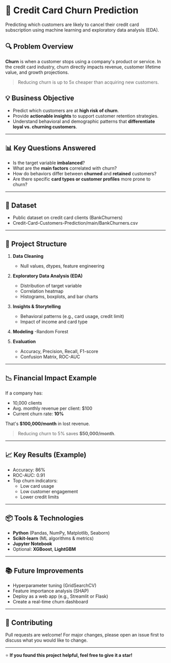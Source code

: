 # 🧠 Credit Card Churn Prediction

Predicting which customers are likely to cancel their credit card subscription using machine learning and exploratory data analysis (EDA).

## 🔍 Problem Overview

**Churn** is when a customer stops using a company's product or service. In the credit card industry, churn directly impacts revenue, customer lifetime value, and growth projections.

> Reducing churn is up to 5x cheaper than acquiring new customers.

## 💡 Business Objective

- Predict which customers are at **high risk of churn**.
- Provide **actionable insights** to support customer retention strategies.
- Understand behavioral and demographic patterns that **differentiate loyal vs. churning customers**.

---

## 📊 Key Questions Answered

- Is the target variable **imbalanced**?
- What are the **main factors** correlated with churn?
- How do behaviors differ between **churned** and **retained** customers?
- Are there specific **card types or customer profiles** more prone to churn?

---

## 📁 Dataset

- Public dataset on credit card clients (BankChurners)
- Credit-Card-Customers-Prediction/main/BankChurners.csv

---

## 🧪 Project Structure

1. **Data Cleaning**
   - Null values, dtypes, feature engineering

2. **Exploratory Data Analysis (EDA)**
   - Distribution of target variable
   - Correlation heatmap
   - Histograms, boxplots, and bar charts

3. **Insights & Storytelling**
   - Behavioral patterns (e.g., card usage, credit limit)
   - Impact of income and card type

4. **Modeling**
  -Random Forest

5. **Evaluation**
   - Accuracy, Precision, Recall, F1-score
   - Confusion Matrix, ROC-AUC

---

## 📉 Financial Impact Example

If a company has:

- 10,000 clients
- Avg. monthly revenue per client: $100
- Current churn rate: **10%**

That's **$100,000/month** in lost revenue.

> Reducing churn to 5% saves **$50,000/month**.

---

## 📈 Key Results (Example)

- Accuracy: 86%
- ROC-AUC: 0.91
- Top churn indicators:
  - Low card usage
  - Low customer engagement
  - Lower credit limits

---

## 📦 Tools & Technologies

- **Python** (Pandas, NumPy, Matplotlib, Seaborn)
- **Scikit-learn** (ML algorithms & metrics)
- **Jupyter Notebook**
- Optional: **XGBoost**, **LightGBM**

---

## 📚 Future Improvements

- Hyperparameter tuning (GridSearchCV)
- Feature importance analysis (SHAP)
- Deploy as a web app (e.g., Streamlit or Flask)
- Create a real-time churn dashboard

---

## 🤝 Contributing

Pull requests are welcome! For major changes, please open an issue first to discuss what you would like to change.

---



⭐️ **If you found this project helpful, feel free to give it a star!**
